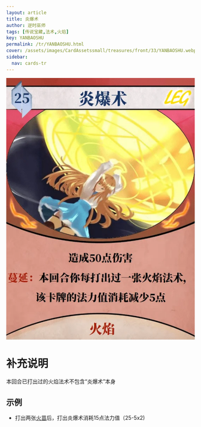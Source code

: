 ```yaml
---
layout: article
title: 炎爆术
author: 逆时巫师
tags: [传说宝藏,法术,火焰]
key: YANBAOSHU
permalink: /tr/YANBAOSHU.html
cover: /assets/images/CardAssetssmall/treasures/front/33/YANBAOSHU.webp
sidebar:
  nav: cards-tr
---
```

![](/assets/images/CardAssets/treasures/front/33/YANBAOSHU.webp)

# 补充说明

本回合已打出过的火焰法术不包含“炎爆术”本身

## 示例

* 打出两张[火苗](/tr/HUOMIAO.html)后，打出炎爆术消耗15点法力值（25-5x2)